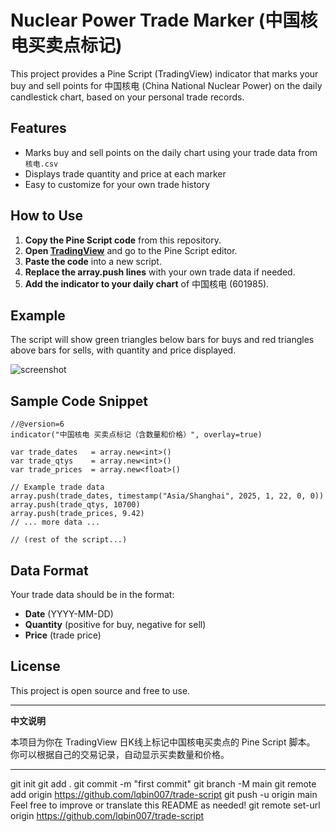# Nuclear Power Trade Marker (中国核电买卖点标记)

This project provides a Pine Script (TradingView) indicator that marks your buy and sell points for 中国核电 (China National Nuclear Power) on the daily candlestick chart, based on your personal trade records.

## Features

- Marks buy and sell points on the daily chart using your trade data from `核电.csv`
- Displays trade quantity and price at each marker
- Easy to customize for your own trade history

## How to Use

1. **Copy the Pine Script code** from this repository.
2. **Open [TradingView](https://www.tradingview.com/)** and go to the Pine Script editor.
3. **Paste the code** into a new script.
4. **Replace the array.push lines** with your own trade data if needed.
5. **Add the indicator to your daily chart** of 中国核电 (601985).

## Example

The script will show green triangles below bars for buys and red triangles above bars for sells, with quantity and price displayed.

![screenshot](screenshot.png) <!-- If you have a screenshot, put it in your repo and name it screenshot.png -->

## Sample Code Snippet

```pinescript
//@version=6
indicator("中国核电 买卖点标记（含数量和价格）", overlay=true)

var trade_dates   = array.new<int>()
var trade_qtys    = array.new<int>()
var trade_prices  = array.new<float>()

// Example trade data
array.push(trade_dates, timestamp("Asia/Shanghai", 2025, 1, 22, 0, 0))
array.push(trade_qtys, 10700)
array.push(trade_prices, 9.42)
// ... more data ...

// (rest of the script...)
```

## Data Format

Your trade data should be in the format:
- **Date** (YYYY-MM-DD)
- **Quantity** (positive for buy, negative for sell)
- **Price** (trade price)

## License

This project is open source and free to use.

---

**中文说明**

本项目为你在 TradingView 日K线上标记中国核电买卖点的 Pine Script 脚本。  
你可以根据自己的交易记录，自动显示买卖数量和价格。

---
git init
git add .
git commit -m "first commit"
git branch -M main
git remote add origin https://github.com/lqbin007/trade-script
git push -u origin main
Feel free to improve or translate this README as needed! 
git remote set-url origin https://github.com/lqbin007/trade-script


